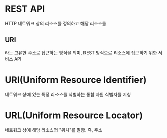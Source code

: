 # REST API

HTTP 네트워크 상의 리소스를 정의하고 
해당 리소스를 
## URI
라는 고유한 주소로 접근하는 방식을 의미,
REST 방식으로 리소스에 접근하기 위한 서비스 API

# URI(Uniform Resource Identifier)

네트워크 상에 있는 특정 리소스를 식별하는 통합 자원 식별자를 지칭

# URL(Uniform Resource Locator)
네트워크 상에 해당 리소스의 "위치"를 말함. 즉, 주소
